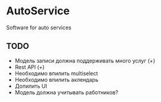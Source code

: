 # AutoService
Software for auto services

## TODO
 * Модель записи должна поддерживать много услуг (+)
 * Rest API (+)
 * Необходимо впилить multiselect
 * Необходимо впилить аклендарь
 * Допилить UI
 * Модель должна учитывать работников?
